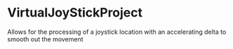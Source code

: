 # VirtualJoyStickProject
Allows for the processing of a joystick location with an accelerating delta to smooth out the movement

